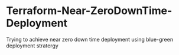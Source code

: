 # Terraform-Near-ZeroDownTime-Deployment
Trying to achieve near zero down time deployment using blue-green deployment stratergy
